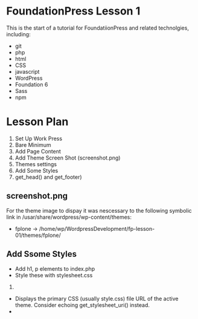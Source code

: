 # FoundationPress Lesson 1

This is the start of a tutorial for FoundatiionPress and related
technolgies, including:

* git
* php
* html
* CSS
* javascript
* WordPress
* Foundation 6
* Sass
* npm

# Lesson Plan

1. Set Up Work Press
1. Bare Minimum
1. Add Page Content
1. Add Theme Screen Shot (screenshot.png)
1. Themes settings
1. Add Some Styles
1. get_head() and get_footer)

## screenshot.png

For the theme image to dispay it was nescessary to the following symbolic
link in /usar/share/wordpress/wp-content/themes:

* fplone -> /home/wp/WordpressDevelopment/fp-lesson-01/themes/fplone/

## Add Ssome Styles

* Add h1, p elements to index.php
* Style these with stylesheet.css

1. <?php bloginfo( 'stylesheet_url' ); ?>
  * Displays the primary CSS (usually style.css) file URL of the active theme. Consider echoing get_stylesheet_uri() instead.
  * <?php echo get_stylesheet_uri(); ?>
